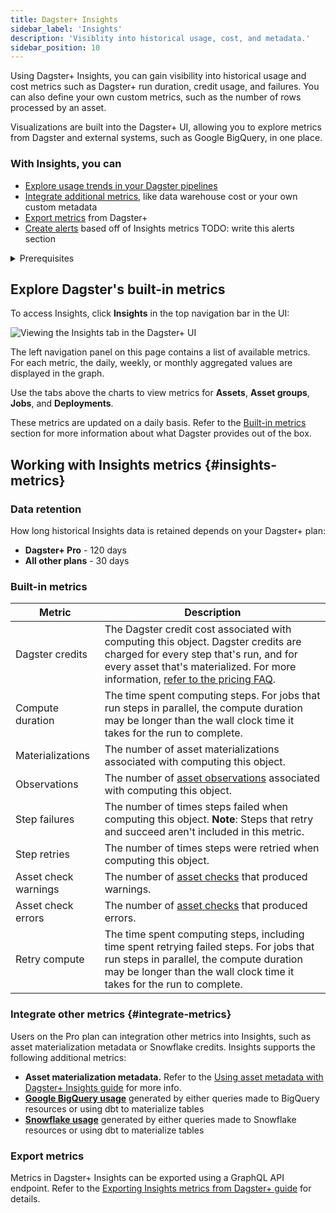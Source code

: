 ```yaml
---
title: Dagster+ Insights
sidebar_label: 'Insights'
description: 'Visiblity into historical usage, cost, and metadata.'
sidebar_position: 10
---
```


Using Dagster+ Insights, you can gain visibility into historical usage and cost metrics such as Dagster+ run duration, credit usage, and failures. You can also define your own custom metrics, such as the number of rows processed by an asset.

Visualizations are built into the Dagster+ UI, allowing you to explore metrics from Dagster and external systems, such as Google BigQuery, in one place.

### With Insights, you can

- [Explore usage trends in your Dagster pipelines](#explore-dagsters-built-in-metrics)
- [Integrate additional metrics](#integrate-metrics), like data warehouse cost or your own custom metadata
- [Export metrics](#export-metrics) from Dagster+
- [Create alerts](/dagster-plus/features/alerts) based off of Insights metrics TODO: write this alerts section

<details>
  <summary>Prerequisites</summary>

To use Insights, you'll need a Dagster+ account.

</details>

## Explore Dagster's built-in metrics

To access Insights, click **Insights** in the top navigation bar in the UI:

![Viewing the Insights tab in the Dagster+ UI](/images/dagster-plus/insights/insights-tab.png)

The left navigation panel on this page contains a list of available metrics. For each metric, the daily, weekly, or monthly aggregated values are displayed in the graph.

Use the tabs above the charts to view metrics for **Assets**, **Asset groups**, **Jobs**, and **Deployments**.

These metrics are updated on a daily basis. Refer to the [Built-in metrics](#built-in-metrics) section for more information about what Dagster provides out of the box.

## Working with Insights metrics \{#insights-metrics}

### Data retention

How long historical Insights data is retained depends on your Dagster+ plan:

- **Dagster+ Pro** - 120 days
- **All other plans** - 30 days

### Built-in metrics

| Metric               | Description                                                                                                                                                                                                                                      |
| -------------------- | ------------------------------------------------------------------------------------------------------------------------------------------------------------------------------------------------------------------------------------------------ |
| Dagster credits      | The Dagster credit cost associated with computing this object. Dagster credits are charged for every step that's run, and for every asset that's materialized. For more information, [refer to the pricing FAQ](https://dagster.io/pricing#faq). |
| Compute duration     | The time spent computing steps. For jobs that run steps in parallel, the compute duration may be longer than the wall clock time it takes for the run to complete.                                                                               |
| Materializations     | The number of asset materializations associated with computing this object.                                                                                                                                                                      |
| Observations         | The number of [asset observations](/guides/build/metadata-and-tags/asset-observations) associated with computing this object.                                                                                                                                                                 |
| Step failures        | The number of times steps failed when computing this object. **Note**: Steps that retry and succeed aren't included in this metric.                                                                                                              |
| Step retries         | The number of times steps were retried when computing this object.                                                                                                                                                                               |
| Asset check warnings | The number of [asset checks](/guides/test/asset-checks) that produced warnings.                                                                                                                                                                                      |
| Asset check errors   | The number of [asset checks](/guides/test/asset-checks) that produced errors.                                                                                                                                                                                        |
| Retry compute        | The time spent computing steps, including time spent retrying failed steps. For jobs that run steps in parallel, the compute duration may be longer than the wall clock time it takes for the run to complete.                                   |

### Integrate other metrics \{#integrate-metrics}

Users on the Pro plan can integration other metrics into Insights, such as asset materialization metadata or Snowflake credits. Insights supports the following additional metrics:

- **Asset materialization metadata.** Refer to the [Using asset metadata with Dagster+ Insights guide](/dagster-plus/features/insights/asset-metadata) for more info.
- [**Google BigQuery usage**](/dagster-plus/features/insights/google-bigquery) generated by either queries made to BigQuery resources or using dbt to materialize tables
- [**Snowflake usage**](/dagster-plus/features/insights/snowflake) generated by either queries made to Snowflake resources or using dbt to materialize tables

### Export metrics

Metrics in Dagster+ Insights can be exported using a GraphQL API endpoint. Refer to the [Exporting Insights metrics from Dagster+ guide](/dagster-plus/features/insights/export-metrics) for details.
